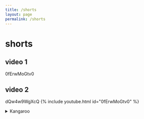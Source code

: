 ```yaml
---
title: /shorts
layout: page
permalink: /shorts
---
```


# shorts
## video 1
0fErwMoGtv0

## video 2
dQw4w9WgXcQ
{% include youtube.html id="0fErwMoGtv0" %}

<details>
  <summary>Kangaroo</summary>
  {% include youtube.html id="0fErwMoGtv0" %}

    <iframe src="https://www.youtube.com/embed/0fErwMoGtv0"
        width="560"
        height="315"
        frameborder="0"
        allowfullscreen>
    </iframe>


<iframe id="video" width="560" height="315" src="https://www.youtube.com/embed/LgWX2sPZQsE/" frameborder="0" allow="accelerometer; autoplay; encrypted-media; gyroscope; picture-in-picture" allowfullscreen=""></iframe>

### Heading
  1. Foo
  2. Bar
     * Baz
     * Qux

  ### Some Javascript
  ```js
  function logSomething(something) {
    console.log('Something', something);
  }
  ```
</details>